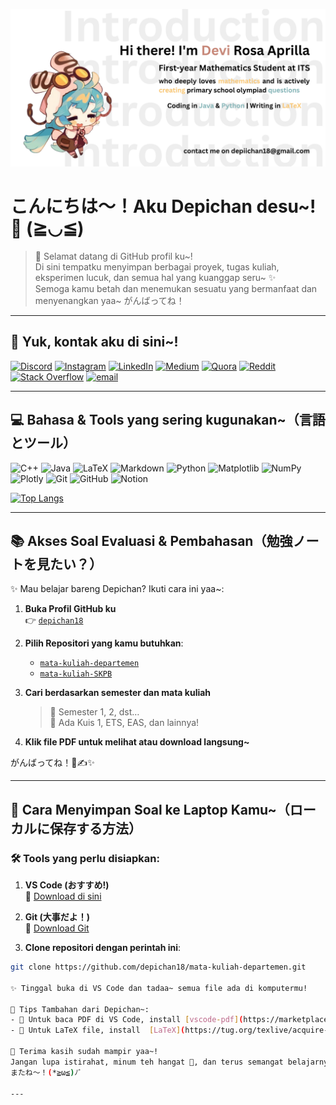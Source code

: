 ![logo](profile.png)

# こんにちは〜！Aku Depichan desu~! 🎀 (≧◡≦)

> 💖 Selamat datang di GitHub profil ku~!  
> Di sini tempatku menyimpan berbagai proyek, tugas kuliah, eksperimen lucuk, dan semua hal yang kuanggap seru~ ✨  
> Semoga kamu betah dan menemukan sesuatu yang bermanfaat dan menyenangkan yaa~ がんばってね！

---

## 📱 Yuk, kontak aku di sini~!

[![Discord](https://img.shields.io/badge/Discord-%237289DA.svg?logo=discord&logoColor=white)](https://discord.gg/deraaprill.) 
[![Instagram](https://img.shields.io/badge/Instagram-%23E4405F.svg?logo=Instagram&logoColor=white)](https://instagram.com/devirosaa24) 
[![LinkedIn](https://img.shields.io/badge/LinkedIn-%230077B5.svg?logo=linkedin&logoColor=white)](https://linkedin.com/in/devirosa) 
[![Medium](https://img.shields.io/badge/Medium-12100E?logo=medium&logoColor=white)](https://medium.com/@Depichan18) 
[![Quora](https://img.shields.io/badge/Quora-%23B92B27.svg?logo=Quora&logoColor=white)](https://quora.com/profile/Depichan18) 
[![Reddit](https://img.shields.io/badge/Reddit-%23FF4500.svg?logo=Reddit&logoColor=white)](https://reddit.com/user/Depichan18) 
[![Stack Overflow](https://img.shields.io/badge/-Stackoverflow-FE7A16?logo=stack-overflow&logoColor=white)](https://stackoverflow.com/users/30853625) 
[![email](https://img.shields.io/badge/Email-D14836?logo=gmail&logoColor=white)](mailto:depichan18@gmail.com) 

---

## 💻 Bahasa & Tools yang sering kugunakan~（言語とツール）

![C++](https://img.shields.io/badge/c++-%2300599C.svg?style=flat-square&logo=c%2B%2B&logoColor=white) 
![Java](https://img.shields.io/badge/java-%23ED8B00.svg?style=flat-square&logo=openjdk&logoColor=white) 
![LaTeX](https://img.shields.io/badge/latex-%23008080.svg?style=flat-square&logo=latex&logoColor=white) 
![Markdown](https://img.shields.io/badge/markdown-%23000000.svg?style=flat-square&logo=markdown&logoColor=white) 
![Python](https://img.shields.io/badge/python-3670A0?style=flat-square&logo=python&logoColor=ffdd54) 
![Matplotlib](https://img.shields.io/badge/Matplotlib-%23ffffff.svg?style=flat-square&logo=Matplotlib&logoColor=black) 
![NumPy](https://img.shields.io/badge/numpy-%23013243.svg?style=flat-square&logo=numpy&logoColor=white) 
![Plotly](https://img.shields.io/badge/Plotly-%233F4F75.svg?style=flat-square&logo=plotly&logoColor=white) 
![Git](https://img.shields.io/badge/git-%23F05033.svg?style=flat-square&logo=git&logoColor=white) 
![GitHub](https://img.shields.io/badge/github-%23121011.svg?style=flat-square&logo=github&logoColor=white) 
![Notion](https://img.shields.io/badge/Notion-%23000000.svg?style=flat-square&logo=notion&logoColor=white) 

[![Top Langs](https://github-readme-stats.vercel.app/api/top-langs/?username=depichan18&layout=donut)](https://github.com/depichan18/github-readme-stats)

---

## 📚 Akses Soal Evaluasi & Pembahasan（勉強ノートを見たい？）

✨ Mau belajar bareng Depichan? Ikuti cara ini yaa~:

1. **Buka Profil GitHub ku**  
   👉 [`depichan18`](https://github.com/depichan18)

2. **Pilih Repositori yang kamu butuhkan**:
   - [`mata-kuliah-departemen`](https://github.com/depichan18/mata-kuliah-departemen.git)
   - [`mata-kuliah-SKPB`](https://github.com/depichan18/mata-kuliah-SKPB.git)

3. **Cari berdasarkan semester dan mata kuliah**  
   > 📘 Semester 1, 2, dst…  
   > 📌 Ada Kuis 1, ETS, EAS, dan lainnya!

4. **Klik file PDF untuk melihat atau download langsung~**

がんばってね！📖✍️✨

---

## 💾 Cara Menyimpan Soal ke Laptop Kamu~（ローカルに保存する方法）

### 🛠️ Tools yang perlu disiapkan:

1. **VS Code (おすすめ!)**  
   📎 [Download di sini](https://code.visualstudio.com/)

2. **Git (大事だよ！)**  
   📎 [Download Git](https://git-scm.com/downloads)

3. **Clone repositori dengan perintah ini**:
```bash
git clone https://github.com/depichan18/mata-kuliah-departemen.git

✨ Tinggal buka di VS Code dan tadaa~ semua file ada di komputermu!

🧸 Tips Tambahan dari Depichan~:
- 📄 Untuk baca PDF di VS Code, install [vscode-pdf](https://marketplace.visualstudio.com/items?itemName=tomoki1207.pdf).
- 📐 Untuk LaTeX file, install  [LaTeX](https://tug.org/texlive/acquire-netinstall.html) dan ekstensi [LaTeX Workshop](https://marketplace.visualstudio.com/items?itemName=James-Yu.latex-workshop) di VS Code.

🌷 Terima kasih sudah mampir yaa~!
Jangan lupa istirahat, minum teh hangat 🍵, dan terus semangat belajarnya!
またね〜！(*≧ω≦)ﾉﾞ

---
